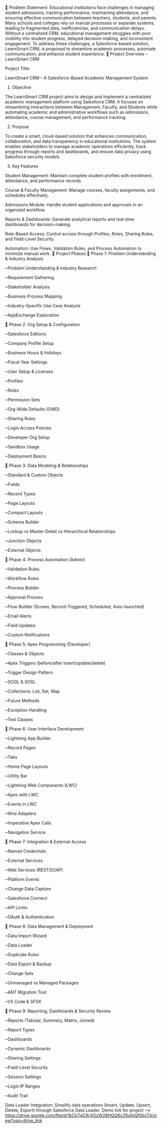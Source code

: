 📌 Problem Statement:
 Educational institutions face challenges in managing student admissions, tracking
 performance, maintaining attendance, and ensuring effective communication between
 teachers, students, and parents. Many schools and colleges rely on manual processes or
 separate systems, leading to fragmented data, inefficiencies, and communication delays.
 Without a centralized CRM, educational management struggles with poor visibility into
 student progress, delayed decision-making, and inconsistent engagement. To address
 these challenges, a Salesforce-based solution, LearnSmart CRM, is proposed to
 streamline academic processes, automate communication, and enhance student
 experience.
📘 Project Overview – LearnSmart CRM

Project Title:

LearnSmart CRM – A Salesforce-Based Academic Management System

1. Objective

The LearnSmart CRM project aims to design and implement a centralized academic management platform using Salesforce CRM.
It focuses on streamlining interactions between Management, Faculty, and Students while automating academic and administrative workflows such as admissions, attendance, course management, and performance tracking.

2. Purpose

To create a smart, cloud-based solution that enhances communication, collaboration, and data transparency in educational institutions.
The system enables stakeholders to manage academic operations efficiently, track progress through reports and dashboards, and ensure data privacy using Salesforce security models.

3. Key Features

Student Management: Maintain complete student profiles with enrollment, attendance, and performance records.

Course & Faculty Management: Manage courses, faculty assignments, and schedules effectively.

Admissions Module: Handle student applications and approvals in an organized workflow.

Reports & Dashboards: Generate analytical reports and real-time dashboards for decision-making.

Role-Based Access: Control access through Profiles, Roles, Sharing Rules, and Field-Level Security.

Automation: Use Flows, Validation Rules, and Process Automation to minimize manual work.
🚀 Project Phases
📌 Phase 1: Problem Understanding & Industry Analysis

~Problem Understanding & Industry Research

~Requirement Gathering

~Stakeholder Analysis

~Business Process Mapping

~Industry-Specific Use Case Analysis

~AppExchange Exploration

📌 Phase 2: Org Setup & Configuration

~Salesforce Editions

~Company Profile Setup

~Business Hours & Holidays

~Fiscal Year Settings

~User Setup & Licenses

~Profiles

~Roles

~Permission Sets

~Org-Wide Defaults (OWD)

~Sharing Rules

~Login Access Policies

~Developer Org Setup

~Sandbox Usage

~Deployment Basics

📌 Phase 3: Data Modeling & Relationships

~Standard & Custom Objects

~Fields

~Record Types

~Page Layouts

~Compact Layouts

~Schema Builder

~Lookup vs Master-Detail vs Hierarchical Relationships

~Junction Objects

~External Objects

📌 Phase 4: Process Automation (Admin)

~Validation Rules

~Workflow Rules

~Process Builder

~Approval Process

~Flow Builder (Screen, Record-Triggered, Scheduled, Auto-launched)

~Email Alerts

~Field Updates

~Custom Notifications

📌 Phase 5: Apex Programming (Developer)

~Classes & Objects

~Apex Triggers (before/after insert/update/delete)

~Trigger Design Pattern

~SOQL & SOSL

~Collections: List, Set, Map

~Future Methods

~Exception Handling

~Test Classes

📌 Phase 6: User Interface Development

~Lightning App Builder

~Record Pages

~Tabs

~Home Page Layouts

~Utility Bar

~Lightning Web Components (LWC)

~Apex with LWC

~Events in LWC

~Wire Adapters

~Imperative Apex Calls

~Navigation Service

📌 Phase 7: Integration & External Access

~Named Credentials

~External Services

~Web Services (REST/SOAP)

~Platform Events

~Change Data Capture

~Salesforce Connect

~API Limits

~OAuth & Authentication

📌 Phase 8: Data Management & Deployment

~Data Import Wizard

~Data Loader

~Duplicate Rules

~Data Export & Backup

~Change Sets

~Unmanaged vs Managed Packages

~ANT Migration Tool

~VS Code & SFDX

📌 Phase 9: Reporting, Dashboards & Security Review

~Reports (Tabular, Summary, Matrix, Joined)

~Report Types

~Dashboards

~Dynamic Dashboards

~Sharing Settings

~Field-Level Security

~Session Settings

~Login IP Ranges

~Audit Trail

Data Loader Integration: Simplify data operations (Insert, Update, Upsert, Delete, Export) through Salesforce Data Loader. Demo link for project --> https://drive.google.com/file/d/1kCk7jsCKr4OzW28HQQ6cZ6ufpQf0bcT4/view?usp=drive_link
